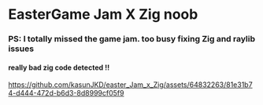 # EasterGame Jam X Zig noob
### PS: I totally missed the game jam. too busy fixing Zig and raylib issues
#### really bad zig code detected !! 



https://github.com/kasunJKD/easter_Jam_x_Zig/assets/64832263/81e31b74-d444-472d-b6d3-8d8999cf05f9

